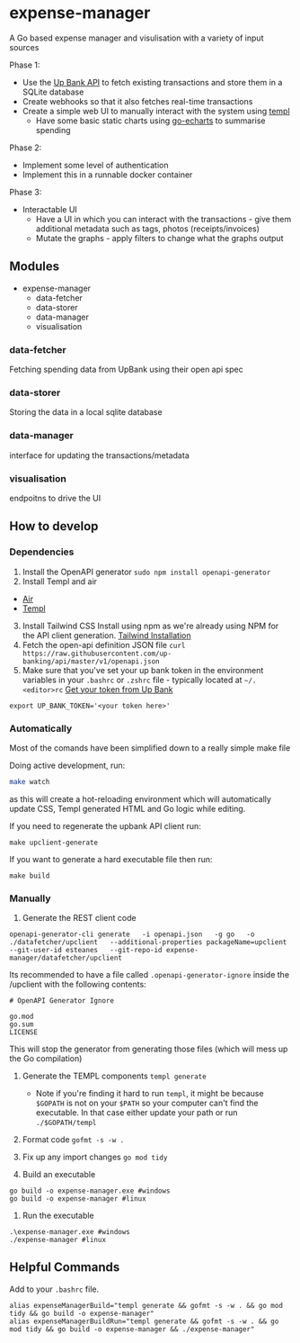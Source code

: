 # expense-manager
A Go based expense manager and visulisation with a variety of input sources

Phase 1:
* Use the [Up Bank API](https://github.com/up-banking/api) to fetch existing transactions and store them in a SQLite database
* Create webhooks so that it also fetches real-time transactions
* Create a simple web UI to manually interact with the system using [templ](https://github.com/a-h/templ)
    * Have some basic static charts using [go-echarts](https://github.com/go-echarts/go-echarts) to summarise spending

Phase 2:
* Implement some level of authentication
* Implement this in a runnable docker container

Phase 3:
* Interactable UI
    * Have a UI in which you can interact with the transactions - give them additional metadata such as tags, photos (receipts/invoices)
    * Mutate the graphs - apply filters to change what the graphs output    

## Modules

* expense-manager
    * data-fetcher
    * data-storer
    * data-manager
    * visualisation

### data-fetcher
Fetching spending data from UpBank using their open api spec

### data-storer
Storing the data in a local sqlite database

### data-manager
interface for updating the transactions/metadata

### visualisation
endpoitns to drive the UI


## How to develop

### Dependencies
1. Install the OpenAPI generator
`sudo npm install openapi-generator`
2. Install Templ and air
* [Air](https://github.com/air-verse/air?tab=readme-ov-file#installation)
* [Templ](https://templ.guide/quick-start/installation)
3. Install Tailwind CSS
Install using npm as we're already using NPM for the API client generation.
[Tailwind Installation](https://tailwindcss.com/docs/installation)
4. Fetch the open-api definition JSON file
`curl https://raw.githubusercontent.com/up-banking/api/master/v1/openapi.json`
5. Make sure that you've set your up bank token in the environment variables in your `.bashrc` or `.zshrc` file - typically located at `~/.<editor>rc`
[Get your token from Up Bank](https://api.up.com.au/getting_started)
```
export UP_BANK_TOKEN='<your token here>' 
```
### Automatically
Most of the comands have been simplified down to a really simple make file

Doing active development, run:
```bash
make watch  
```
as this will create a hot-reloading environment which will automatically update CSS, Templ generated HTML and Go logic while editing.

If you need to regenerate the upbank API client run:
```
make upclient-generate
```

If you want to generate a hard executable file then run:
```
make build
```

### Manually
1. Generate the REST client code
```
openapi-generator-cli generate   -i openapi.json   -g go   -o ./datafetcher/upclient   --additional-properties packageName=upclient   --git-user-id esteanes   --git-repo-id expense-manager/datafetcher/upclient
```
Its recommended to have a file called `.openapi-generator-ignore` inside the /upclient with the following contents:
```
# OpenAPI Generator Ignore

go.mod
go.sum
LICENSE
```
This will stop the generator from generating those files (which will mess up the Go compilation)

1. Generate the TEMPL components
`templ generate`

    * Note if you're finding it hard to run `templ`, it might be because `$GOPATH` is not on your `$PATH` so your computer can't find the executable. In that case either update your path or run `./$GOPATH/templ`

1. Format code
`gofmt -s -w .`

1. Fix up any import changes
`go mod tidy`


1. Build an executable
```
go build -o expense-manager.exe #windows
go build -o expense-manager #linux
```

1. Run the executable
```
.\expense-manager.exe #windows
./expense-manager #linux
```

## Helpful Commands
Add to your `.bashrc` file.
```
alias expenseManagerBuild="templ generate && gofmt -s -w . && go mod tidy && go build -o expense-manager"
alias expenseManagerBuildRun="templ generate && gofmt -s -w . && go mod tidy && go build -o expense-manager && ./expense-manager"
```
